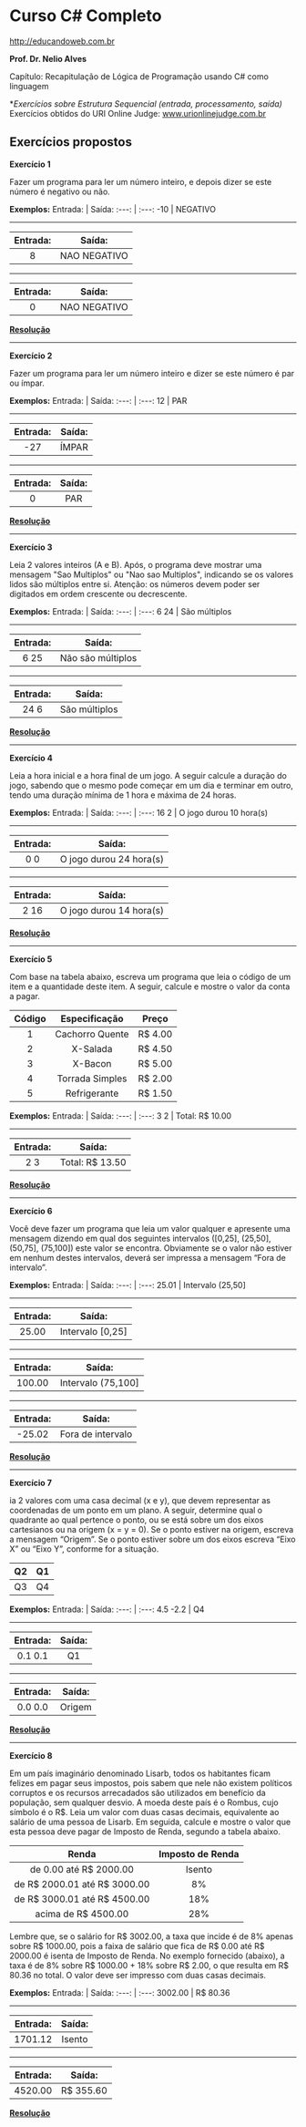 # Curso C# Completo
http://educandoweb.com.br

**Prof. Dr. Nelio Alves**

Capítulo: Recapitulação de Lógica de Programação usando C# como linguagem

**Exercícios sobre Estrutura Sequencial (entrada, processamento, saída)*
Exercícios obtidos do URI Online Judge: www.urionlinejudge.com.br

##  Exercícios propostos

**Exercício 1**

Fazer um programa para ler um número inteiro, e depois dizer se este número é negativo ou não.

**Exemplos:**
Entrada: | Saída:
:---: | :---: 
-10 | NEGATIVO
***
Entrada: | Saída:
:---: | :---: 
8 | NAO NEGATIVO
***
Entrada: | Saída:
:---: | :---: 
0 | NAO NEGATIVO

[**Resolução**](https://github.com/Teffzita/Csharp-Exercicios/blob/main/exercícios%20estrutura%20condicional/Ex1/Ex1/Program.cs)

***

**Exercício 2**

Fazer um programa para ler um número inteiro e dizer se este número é par ou ímpar.

**Exemplos:**
Entrada: | Saída:
:---: | :---: 
12 | PAR
***
Entrada: | Saída:
:---: | :---: 
-27 | ÍMPAR
***
Entrada: | Saída:
:---: | :---: 
0 | PAR

[**Resolução**](https://github.com/Teffzita/Csharp-Exercicios/blob/main/exercícios%20estrutura%20condicional/Ex2/Ex2/Program.cs)

***

**Exercício 3**

Leia 2 valores inteiros (A e B). Após, o programa deve mostrar uma mensagem "Sao Multiplos" ou "Nao sao Multiplos", indicando se os valores lidos são múltiplos entre si. Atenção: os números devem poder ser digitados em ordem crescente ou decrescente.

**Exemplos:**
Entrada: | Saída:
:---: | :---: 
6 24 | São múltiplos
***
Entrada: | Saída:
:---: | :---: 
6 25 | Não são múltiplos
***
Entrada: | Saída:
:---: | :---: 
24 6  | São múltiplos


[**Resolução**](https://github.com/Teffzita/Csharp-Exercicios/blob/main/exercícios%20estrutura%20condicional/Ex3/Ex3/Program.cs)

***

**Exercício 4**

Leia a hora inicial e a hora final de um jogo. A seguir calcule a duração do jogo, sabendo que o mesmo pode começar em um dia e terminar em outro, tendo uma duração mínima de 1 hora e máxima de 24 horas.

**Exemplos:**
Entrada: | Saída:
:---: | :---: 
16 2  | O jogo durou 10 hora(s)
***
Entrada: | Saída:
:---: | :---: 
0 0 | O jogo durou 24 hora(s)
***
Entrada: | Saída:
:---: | :---: 
2 16 | O jogo durou 14 hora(s)

[**Resolução**](https://github.com/Teffzita/Csharp-Exercicios/blob/main/exercícios%20estrutura%20condicional/Ex4/Ex4/Program.cs)

***

**Exercício 5**

Com base na tabela abaixo, escreva um programa que leia o código de um item e a quantidade deste item. A seguir, calcule e mostre o valor da conta a pagar.

Código | Especificação | Preço
:---: | :---: | :---:
1 | Cachorro Quente | R$ 4.00
2 | X-Salada | R$ 4.50
3 | X-Bacon | R$ 5.00
4 | Torrada Simples | R$ 2.00
5 | Refrigerante | R$ 1.50

**Exemplos:**
Entrada: | Saída:
:---: | :---: 
3 2 | Total: R$ 10.00
***
Entrada: | Saída:
:---: | :---: 
2 3 | Total: R$ 13.50


[**Resolução**](https://github.com/Teffzita/Csharp-Exercicios/blob/main/exercícios%20estrutura%20condicional/Ex5/Ex5/Program.cs)

***

**Exercício 6**

Você deve fazer um programa que leia um valor qualquer e apresente uma mensagem dizendo em qual dos seguintes intervalos ([0,25], (25,50], (50,75], (75,100]) este valor se encontra. Obviamente se o valor não estiver em nenhum destes intervalos, deverá ser impressa a mensagem “Fora de intervalo”.

**Exemplos:**
Entrada: | Saída:
:---: | :---: 
25.01 | Intervalo (25,50]
***
Entrada: | Saída:
:---: | :---: 
25.00 | Intervalo [0,25]
***
Entrada: | Saída:
:---: | :---: 
100.00 | Intervalo (75,100]
***
Entrada: | Saída:
:---: | :---: 
-25.02 | Fora de intervalo

[**Resolução**](https://github.com/Teffzita/Csharp-Exercicios/blob/main/exercícios%20estrutura%20condicional/Ex6/Ex6/Program.cs)

***

**Exercício 7**

ia 2 valores com uma casa decimal (x e y), que devem representar as coordenadas de um ponto em um plano. A seguir, determine qual o quadrante ao qual pertence o ponto, ou se está sobre um dos eixos cartesianos ou na origem (x = y = 0).
Se o ponto estiver na origem, escreva a mensagem “Origem”. 
Se o ponto estiver sobre um dos eixos escreva “Eixo X” ou “Eixo Y”, conforme for a situação.

Q2 | Q1
:---: | :---:
Q3 | Q4

**Exemplos:**
Entrada: | Saída:
:---: | :---: 
4.5 -2.2 | Q4
***
Entrada: | Saída:
:---: | :---: 
0.1 0.1 | Q1
***
Entrada: | Saída:
:---: | :---: 
0.0 0.0 | Origem

[**Resolução**](https://github.com/Teffzita/Csharp-Exercicios/blob/main/exercícios%20estrutura%20condicional/Ex7/Ex7/Program.cs)

***

**Exercício 8**

Em um país imaginário denominado Lisarb, todos os habitantes ficam felizes em pagar seus impostos, pois sabem que nele não existem políticos corruptos e os recursos arrecadados são utilizados em benefício da população, sem qualquer desvio. A moeda deste país é o Rombus, cujo símbolo é o R$.
Leia um valor com duas casas decimais, equivalente ao salário de uma pessoa de Lisarb. Em seguida, calcule e mostre o valor que esta pessoa deve pagar de Imposto de Renda, segundo a tabela abaixo.

**Renda** | **Imposto de Renda**
:---: | :---: 
de 0.00 até R$ 2000.00 | Isento
de R$ 2000.01 até R$ 3000.00| 8%
de R$ 3000.01 até R$ 4500.00 | 18%
acima de R$ 4500.00 | 28%

Lembre que, se o salário for R$ 3002.00, a taxa que incide é de 8% apenas sobre R$ 1000.00, pois a faixa de salário que fica de R$ 0.00 até R$ 2000.00 é isenta de Imposto de Renda. No exemplo fornecido (abaixo), a taxa é de 8% sobre R$ 1000.00 + 18% sobre R$ 2.00, o que resulta em R$ 80.36 no total. O valor deve ser impresso com duas casas decimais.

**Exemplos:**
Entrada: | Saída:
:---: | :---: 
3002.00 | R$ 80.36
***
Entrada: | Saída:
:---: | :---: 
1701.12 | Isento
***
Entrada: | Saída:
:---: | :---: 
4520.00 | R$ 355.60

[**Resolução**](https://github.com/Teffzita/Csharp-Exercicios/blob/main/exercícios%20estrutura%20condicional/Ex8/Ex8/Program.cs)
